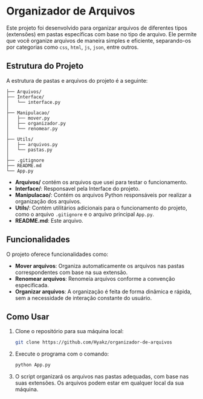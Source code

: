 # Organizador de Arquivos

Este projeto foi desenvolvido para organizar arquivos de diferentes tipos (extensões) em pastas específicas com base no tipo de arquivo. Ele permite que você organize arquivos de maneira simples e eficiente, separando-os por categorias como `css`, `html`, `js`, `json`, entre outros.

## Estrutura do Projeto

A estrutura de pastas e arquivos do projeto é a seguinte:

```
├── Arquivos/
├── Interface/
│   └── interface.py
│ 
├── Manipulacao/              
│   ├── mover.py          
│   ├── organizador.py    
│   └── renomear.py
│
├── Utils/                
│   ├── arquivos.py       
│   └── pastas.py
│
├── .gitignore 
├── README.md                         
└── App.py                
```

- **Arquivos/** contém os arquivos que usei para testar o funcionamento.
- **Interface/**: Responsavel pela Interface do projeto.
- **Manipulacao/**: Contém os arquivos Python responsáveis por realizar a organização dos arquivos.
- **Utils/**: Contém utilitários adicionais para o funcionamento do projeto, como o arquivo `.gitignore` e o arquivo principal `App.py`.
- **README.md**: Este arquivo.

## Funcionalidades

O projeto oferece funcionalidades como:

- **Mover arquivos**: Organiza automaticamente os arquivos nas pastas correspondentes com base na sua extensão.
- **Renomear arquivos**: Renomeia arquivos conforme a convenção especificada.
- **Organizar arquivos**: A organização é feita de forma dinâmica e rápida, sem a necessidade de interação constante do usuário.

## Como Usar

1. Clone o repositório para sua máquina local:

   ```bash
   git clone https://github.com/Hyakz/organizador-de-arquivos
   ```

2. Execute o programa com o comando:

   ```bash
   python App.py
   ```
   
3. O script organizará os arquivos nas pastas adequadas, com base nas suas extensões. Os arquivos podem estar em qualquer local da sua máquina.
